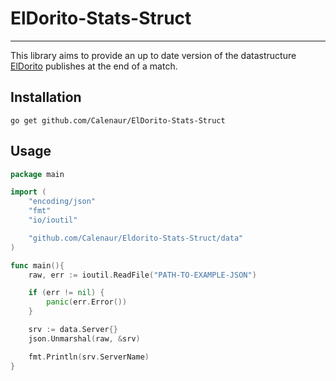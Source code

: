 # ElDorito-Stats-Struct
---
This library aims to provide an up to date version of the datastructure [ElDorito](https://github.com/ElDewrito/ElDorito) publishes at the end of a match.


## Installation

`go get github.com/Calenaur/ElDorito-Stats-Struct`

## Usage
```go
package main

import (
	"encoding/json"
	"fmt"
	"io/ioutil"

	"github.com/Calenaur/Eldorito-Stats-Struct/data"
)

func main(){
	raw, err := ioutil.ReadFile("PATH-TO-EXAMPLE-JSON")

	if (err != nil) {
		panic(err.Error())
	}

	srv := data.Server{}
	json.Unmarshal(raw, &srv)

	fmt.Println(srv.ServerName)
}
```
